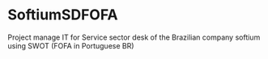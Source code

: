# SoftiumSDFOFA
 Project manage IT for Service sector desk of the Brazilian company softium using SWOT (FOFA in Portuguese BR)
